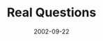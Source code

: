 ---
layout: message
category: message
series: "Living Out Loud"
title: "Real Questions"
date: 2002-09-22
audio-description: "What does it mean to live out loud?"
audio: "http://s3.amazonaws.com/crossroadsaudiomessages/Real Questions.mp3"
audio-title: "Real Questions"
audio-duration: "36&#58;17"
---